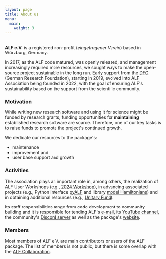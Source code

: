 ```yaml
---
layout: page
title: About us
menu:
  main:
    weight: 3
---
```


<br>
<strong>ALF e.V.</strong> is a registered non-profit (<i>eingetragener Verein</i>) based in Würzburg, Germany.
<p> </p>

In 2017, as the ALF code matured, was openly released, and management increasingly required more resources, we sought ways to make the open-source project sustainable in the long run. Early support from the <a href="https://www.dfg.de/en">DFG</a> (German Research Foundation), starting in 2019, evolved into ALF Association being founded in 2022, with the goal of ensuring ALF's sustainability based on the support from the scientific community.


### Motivation

While writing new research software and using it for science might be funded by research grants, funding opportunities for **maintaining** established research software are scarce. Therefore, one of our key tasks is to raise funds to promote the project's continued growth.

We dedicate our resources to the package's:
<ul>
<li>maintenance</li>
<li>improvement and</li>
<li>user base support and growth</li>
</ul>


### Activities

The association plays an important role in, among others, the realization of ALF User Workshops (e.g., <a href="https://alfworkshop2024.sciencesconf.org/">2024 Workshop</a>), in advancing associated projects (e.g., Python interface <a href="https://git.physik.uni-wuerzburg.de/ALF/pyALF">pyALF</a> and library <a href="http://gitpages.physik.uni-wuerzburg.de/alf/hamiltonians/front.html">model Hamiltonians</a>) and in obtaining additional resources (e.g., <a href="https://unitary.fund/grants/">Unitary Fund</a>).
<p> </p>

Its staff responsibilities range from code development to community building and it is responsible for tending ALF's <a href="mailto:alf@physik.uni-wuerzburg.de?subject=ALF-eV  Membership">e-mail</a>, its <a href="https://www.youtube.com/@ALF-QMC">YouTube channel</a>, the community's <a href="https://discord.gg/VppWWEPMHa">Discord server</a> as well as the package's <a href="https://alf.physik.uni-wuerzburg.de/">website</a>.


### Members

Most members of ALF e.V. are main contributors or users of the ALF package. The list of members is not public, but there is some overlap with the [ALF Collaboration](https://gitpages.physik.uni-wuerzburg.de/ALF/ALF_Webpage/page/team/).
